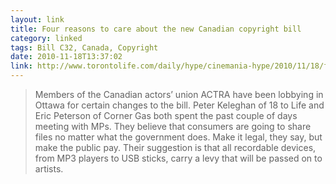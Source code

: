 ```yaml
---
layout: link
title: Four reasons to care about the new Canadian copyright bill
category: linked
tags: Bill C32, Canada, Copyright
date: 2010-11-18T13:37:02
link: http://www.torontolife.com/daily/hype/cinemania-hype/2010/11/18/four-reasons-to-care-about-the-new-canadian-copyright-bill/
---
```


> Members of the Canadian actors’ union ACTRA have been lobbying in Ottawa for certain changes to the bill. Peter Keleghan of 18 to Life and Eric Peterson of Corner Gas both spent the past couple of days meeting with MPs. They believe that consumers are going to share files no matter what the government does. Make it legal, they say, but make the public pay. Their suggestion is that all recordable devices, from MP3 players to USB sticks, carry a levy that will be passed on to artists.